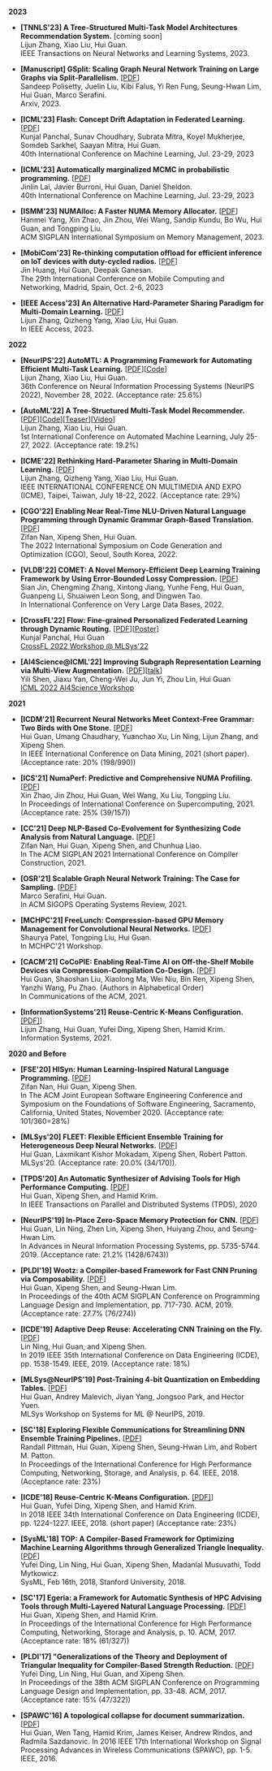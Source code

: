 
**2023** 
- **[TNNLS'23] A Tree-Structured Multi-Task Model Architectures Recommendation System.** [coming soon] 
<br> Lijun Zhang, Xiao Liu, Hui Guan. 
<br> IEEE Transactions on Neural Networks and Learning Systems, 2023.  

- **[Manuscript] GSplit: Scaling Graph Neural Network Training on Large Graphs via Split-Parallelism.** [[PDF](https://arxiv.org/pdf/2303.13775.pdf)]
<br> Sandeep Polisetty, Juelin Liu, Kibi Falus, Yi Ren Fung, Seung-Hwan Lim, Hui Guan, Marco Serafini. 
<br> Arxiv, 2023. 

- **[ICML'23] Flash: Concept Drift Adaptation in Federated Learning.** [[PDF](http://guanh01.github.io/files/2023flash.pdf)]
<br> Kunjal Panchal, Sunav Choudhary, Subrata Mitra, Koyel Mukherjee, Somdeb Sarkhel, Saayan Mitra, Hui Guan. 
<br> 40th International Conference on Machine Learning, Jul. 23-29, 2023

- **[ICML'23] Automatically marginalized MCMC in probabilistic programming.** [[PDF](https://arxiv.org/pdf/2302.00564.pdf)]
<br> Jinlin Lai, Javier Burroni, Hui Guan, Daniel Sheldon. 
<br> 40th International Conference on Machine Learning, Jul. 23-29, 2023

- **[ISMM'23] NUMAlloc: A Faster NUMA Memory Allocator.** [[PDF](http://guanh01.github.io/files/2023ismm.pdf)] 
<br> Hanmei Yang, Xin Zhao, Jin Zhou, Wei Wang, Sandip Kundu, Bo Wu, Hui Guan, and Tongping Liu.
<br> ACM SIGPLAN International Symposium on Memory Management, 2023.  

- **[MobiCom'23] Re-thinking computation offload for efficient inference on IoT devices with duty-cycled radios.** [[PDF](http://guanh01.github.io/files/2023mobicom.pdf)]
<br> Jin Huang, Hui Guan, Deepak Ganesan. 
<br> The 29th International Conference on Mobile Computing and Networking, Madrid, Spain, Oct. 2-6, 2023

- **[IEEE Access'23] An Alternative Hard-Parameter Sharing Paradigm for Multi-Domain Learning.** [[PDF](https://ieeexplore.ieee.org/document/10028984)] 
<br> Lijun Zhang, Qizheng Yang, Xiao Liu, Hui Guan. 
<br> In IEEE Access, 2023.  

**2022** 

- **[NeurIPS'22] AutoMTL: A Programming Framework for Automating Efficient Multi-Task Learning.** [[PDF](http://guanh01.github.io/files/2022automtl.pdf)][[Code](https://github.com/zhanglijun95/AutoMTL)]
<br> Lijun Zhang, Xiao Liu, Hui Guan. 
<br> 36th Conference on Neural Information Processing Systems (NeurIPS 2022), November 28, 2022.
(Acceptance rate: 25.6%)

- **[AutoML'22] A Tree-Structured Multi-Task Model Recommender.** [[PDF](http://guanh01.github.io/files/2022automl.pdf)][[Code](https://github.com/zhanglijun95/TreeMTL)][[Teaser](https://www.youtube.com/watch?v=t9r474WdBEQ)][[Video](https://www.youtube.com/watch?v=DobkdkBMFrg)]
<br> Lijun Zhang, Xiao Liu, Hui Guan. 
<br> 1st International Conference on Automated Machine Learning, July 25-27, 2022. (Acceptance rate: 19.2%)


- **[ICME'22] Rethinking Hard-Parameter Sharing in Multi-Domain Learning.** [[PDF](http://guanh01.github.io/files/2022rethinking.pdf)]
<br> Lijun Zhang, Qizheng Yang, Xiao Liu, Hui Guan. 
<br> IEEE INTERNATIONAL CONFERENCE ON MULTIMEDIA AND EXPO (ICME), Taipei, Taiwan, July 18-22, 2022. (Acceptance rate: 29%)


- **[CGO'22] Enabling Near Real-Time NLU-Driven Natural Language Programming through Dynamic Grammar Graph-Based Translation.** [[PDF](http://guanh01.github.io/files/2022cgo.pdf)]
<br> Zifan Nan, Xipeng Shen, Hui Guan. 
<br> The 2022 International Symposium on Code Generation and Optimization (CGO), Seoul, South Korea, 2022.


- **[VLDB'22] COMET: A Novel Memory-Efficient Deep Learning Training Framework by Using Error-Bounded Lossy Compression.** [[PDF](https://arxiv.org/pdf/2111.09562.pdf)]
<br> Sian Jin, Chengming Zhang, Xintong Jiang, Yunhe Feng, Hui Guan, Guanpeng Li, Shuaiwen Leon Song, and Dingwen Tao. 
<br> In International Conference on Very Large Data Bases, 2022. 


- **[CrossFL'22]  Flow: Fine-grained Personalized Federated Learning through Dynamic Routing.** [[PDF](https://crossfl2022.github.io/abstracts/Abstract9.pdf)][[Poster](https://crossfl2022.github.io/posters/Poster9.pdf)]
<br> Kunjal Panchal, Hui Guan
<br> [CrossFL 2022 Workshop @ MLSys'22](https://crossfl2022.github.io/program/)

- **[AI4Science@ICML'22] Improving Subgraph Representation Learning via Multi-View Augmentation.** [[PDF](https://arxiv.org/pdf/2205.13038.pdf)][[talk](https://slideslive.com/38986179/improving-subgraph-representation-learning-via-multiview-augmentation)]
 <br> Yili Shen, Jiaxu Yan, Cheng-Wei Ju, Jun Yi, Zhou Lin, Hui Guan
 <br> [ICML 2022 AI4Science Workshop](http://ai4science.net/icml22/)

**2021**

- **[ICDM'21] Recurrent Neural Networks Meet Context-Free Grammar: Two Birds with One Stone.** [[PDF](http://guanh01.github.io/files/2021rnn.pdf)]
<br> Hui Guan, Umang Chaudhary, Yuanchao Xu, Lin Ning, Lijun Zhang, and Xipeng Shen. 
<br> In IEEE International Conference on Data Mining, 2021 (short paper). (Acceptance rate: 20% (198/990))  

- **[ICS'21] NumaPerf: Predictive and Comprehensive NUMA Profiling.** [[PDF](http://guanh01.github.io/files/2021ics.pdf)]
<br> Xin Zhao, Jin Zhou, Hui Guan, Wei Wang, Xu Liu, Tongping Liu. 
<br> In Proceedings of International Conference on Supercomputing, 2021. (Acceptance rate: 25% (39/157))

- **[CC'21] Deep NLP-Based Co-Evolvement for Synthesizing Code Analysis from Natural Language.** [[PDF](http://guanh01.github.io/files/2021cc.pdf)]
<br> Zifan Nan, Hui Guan, Xipeng Shen, and Chunhua Liao. 
<br> In The ACM SIGPLAN 2021 International Conference on Compiler Construction, 2021. 


- **[OSR'21] Scalable Graph Neural Network Training: The Case for Sampling.** [[PDF](http://guanh01.github.io/files/2021sampling.pdf)] 
<br> Marco Serafini, Hui Guan. 
<br> In ACM SIGOPS Operating Systems Review, 2021. 

- **[MCHPC'21] FreeLunch: Compression-based GPU Memory Management for Convolutional Neural Networks.** [[PDF](http://guanh01.github.io/files/2021mchpc.pdf)]
<br> Shaurya Patel, Tongping Liu, Hui Guan. 
<br> In MCHPC'21 Workshop. 

- **[CACM'21] CoCoPIE: Enabling Real-Time AI on Off-the-Shelf Mobile Devices via Compression-Compilation Co-Design.** [[PDF](https://cacm.acm.org/magazines/2021/6/252819-cocopie/fulltext)] 
<br> Hui Guan, Shaoshan Liu, Xiaolong Ma, Wei Niu, Bin Ren, Xipeng Shen, Yanzhi Wang, Pu Zhao. (Authors in Alphabetical Order)
<br> In Communications of the ACM, 2021. 


- **[InformationSystems'21] Reuse-Centric K-Means Configuration.** [[PDF]](https://authors.elsevier.com/sd/article/S0306-4379(21)00043-0)] 
<br> Lijun Zhang, Hui Guan, Yufei Ding, Xipeng Shen, Hamid Krim. 
<br> Information Systems, 2021. 

**2020 and Before**

- **[FSE'20] HISyn: Human Learning-Inspired Natural Language Programming.** [[PDF](http://guanh01.github.io/files/2020hisyn.pdf)] 
<br> Zifan Nan, Hui Guan, Xipeng Shen. 
<br> In The ACM Joint European Software Engineering Conference and Symposium on the Foundations of Software Engineering, Sacramento, California, United States, November 2020. (Acceptance rate: 101/360=28%) 


- **[MLSys'20] FLEET: Flexible Efficient Ensemble Training for Heterogeneous Deep Neural Networks.** [[PDF](http://guanh01.github.io/files/2020mlsys.pdf)] 
<br> Hui Guan, Laxmikant Kishor Mokadam, Xipeng Shen, Robert Patton. 
<br> MLSys'20. (Acceptance rate: 20.0% (34/170)). 


- **[TPDS'20] An Automatic Synthesizer of Advising Tools for High Performance Computing.** [[PDF](http://guanh01.github.io/files/2020tpds.pdf)] 
<br> Hui Guan, Xipeng Shen, and Hamid Krim. 
<br> In IEEE Transactions on Parallel and Distributed Systems (TPDS), 2020 


- **[NeurIPS'19] In-Place Zero-Space Memory Protection for CNN.** [[PDF](https://papers.nips.cc/paper/8810-in-place-zero-space-memory-protection-for-cnn.pdf)] 
<br> Hui Guan, Lin Ning, Zhen Lin, Xipeng Shen, Huiyang Zhou, and Seung-Hwan Lim. 
<br> In Advances in Neural Information Processing Systems, pp. 5735-5744. 2019. (Acceptance rate: 21.2% (1428/6743))


- **[PLDI'19] Wootz: a Compiler-based Framework for Fast CNN Pruning via Composability.** [[PDF](http://guanh01.github.io/files/2019pldi.pdf)] 
<br> Hui Guan, Xipeng Shen, and Seung-Hwan Lim. 
<br> In Proceedings of the 40th ACM SIGPLAN Conference on Programming Language Design and Implementation, pp. 717-730. ACM, 2019. (Acceptance rate: 27.7% (76/274)) 

- **[ICDE'19] Adaptive Deep Reuse: Accelerating CNN Training on the Fly.** [[PDF](http://guanh01.github.io/files/2019icde.pdf)] 
<br> Lin Ning, Hui Guan, and Xipeng Shen. 
<br> In 2019 IEEE 35th International Conference on Data Engineering (ICDE), pp. 1538-1549. IEEE, 2019. (Acceptance rate: 18%)

- **[MLSys@NeurIPS'19] Post-Training 4-bit Quantization on Embedding Tables.** [[PDF](http://guanh01.github.io/files/2019fb.pdf)] 
<br> Hui Guan, Andrey Malevich, Jiyan Yang,  Jongsoo Park, and Hector Yuen. 
<br> MLSys Workshop on Systems for ML @ NeurIPS, 2019. 

- **[SC'18] Exploring Flexible Communications for Streamlining DNN Ensemble Training Pipelines.** [[PDF](http://guanh01.github.io/files/2018sc.pdf)] 
<br> Randall Pittman, Hui Guan, Xipeng Shen, Seung-Hwan Lim, and Robert M. Patton. 
<br> In Proceedings of the International Conference for High Performance Computing, Networking, Storage, and Analysis, p. 64. IEEE, 2018. (Acceptance rate: 23%) 

- **[ICDE'18] Reuse-Centric K-Means Configuration.** [[PDF]](http://guanh01.github.io/files/2018icde.pdf)] 
<br> Hui Guan, Yufei Ding, Xipeng Shen, and Hamid Krim. 
<br> In 2018 IEEE 34th International Conference on Data Engineering (ICDE), pp. 1224-1227. IEEE, 2018. (short paper) (Acceptance rate: 23%)

- **[SysML'18] TOP: A Compiler-Based Framework for Optimizing Machine Learning Algorithms through Generalized Triangle Inequality.** [[PDF](http://guanh01.github.io/files/2018top.pdf)] 
<br> Yufei Ding, Lin Ning, Hui Guan, Xipeng Shen, Madanlal Musuvathi, Todd Mytkowicz.
<br> SysML, Feb 16th, 2018, Stanford University, 2018. 

- **[SC'17] Egeria: a Framework for Automatic Synthesis of HPC Advising Tools through Multi-Layered Natural Language Processing.** [[PDF](http://guanh01.github.io/files/2017sc.pdf)] 
<br> Hui Guan, Xipeng Shen, and Hamid Krim. 
<br> In Proceedings of the International Conference for High Performance Computing, Networking, Storage and Analysis, p. 10. ACM, 2017. (Acceptance rate: 18% (61/327))

- **[PLDI'17] "Generalizations of the Theory and Deployment of Triangular Inequality for Compiler-Based Strength Reduction.** [[PDF](http://guanh01.github.io/files/2017pldi.pdf)] 
<br> Yufei Ding, Lin Ning, Hui Guan, and Xipeng Shen.
<br> In Proceedings of the 38th ACM SIGPLAN Conference on Programming Language Design and Implementation, pp. 33-48. ACM, 2017. (Acceptance rate: 15% (47/322)) 

- **[SPAWC'16] A topological collapse for document summarization.** [[PDF](http://guanh01.github.io/files/2016spawc.pdf)] 
<br> Hui Guan, Wen Tang, Hamid Krim, James Keiser, Andrew Rindos, and Radmila Sazdanovic.  In 2016 IEEE 17th International Workshop on Signal Processing Advances in Wireless Communications (SPAWC), pp. 1-5. IEEE, 2016.


